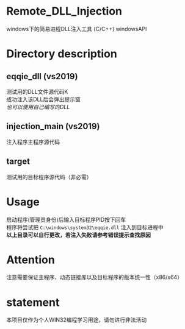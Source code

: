 # Remote_DLL_Injection
windows下的简易进程DLL注入工具 (C/C++)
windowsAPI

# Directory description
## eqqie_dll (vs2019)
测试用的DLL文件源代码K<br>
成功注入该DLL后会弹出提示窗<br>
*也可以使用自己编写的DLL*

## injection_main (vs2019)
注入程序主程序源代码<br>

## target
测试用的目标程序源代码（非必需）

# Usage
启动程序(管理员身份)后输入目标程序PID按下回车<br>
程序将尝试把 ```C:\windows\system32\eqqie.dll``` 注入到目标进程中<br>
**以上目录可以自行更改，若注入失败请参考错误提示查找原因**

# Attention
注意需要保证主程序、动态链接库以及目标程序的版本统一性（x86/x64）

# statement
本项目仅作为个人WIN32编程学习用途，请勿进行非法活动

